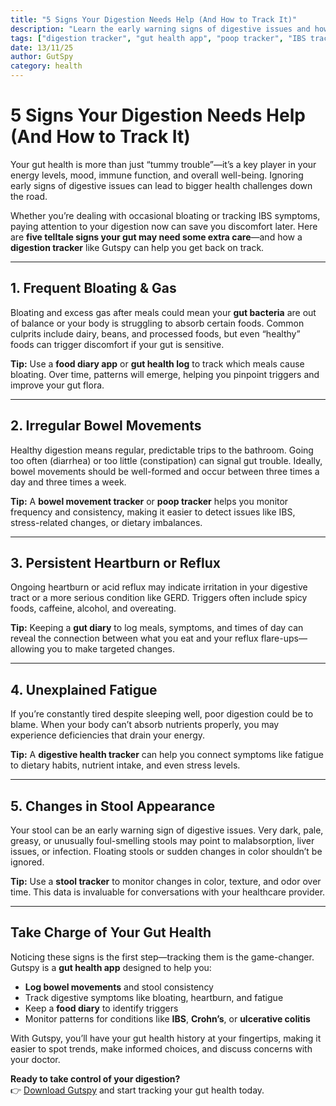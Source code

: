 ```yaml
---
title: "5 Signs Your Digestion Needs Help (And How to Track It)"
description: "Learn the early warning signs of digestive issues and how a digestion tracker like Gutspy can help you improve gut health."
tags: ["digestion tracker", "gut health app", "poop tracker", "IBS tracker", "stool tracker", "gut diary", "digestive health tracker"]
date: 13/11/25
author: GutSpy
category: health
---
```


# 5 Signs Your Digestion Needs Help (And How to Track It)

Your gut health is more than just “tummy trouble”—it’s a key player in your energy levels, mood, immune function, and overall well-being. Ignoring early signs of digestive issues can lead to bigger health challenges down the road.

Whether you’re dealing with occasional bloating or tracking IBS symptoms, paying attention to your digestion now can save you discomfort later. Here are **five telltale signs your gut may need some extra care**—and how a **digestion tracker** like Gutspy can help you get back on track.

---

## 1. Frequent Bloating & Gas

Bloating and excess gas after meals could mean your **gut bacteria** are out of balance or your body is struggling to absorb certain foods. Common culprits include dairy, beans, and processed foods, but even “healthy” foods can trigger discomfort if your gut is sensitive.

**Tip:** Use a **food diary app** or **gut health log** to track which meals cause bloating. Over time, patterns will emerge, helping you pinpoint triggers and improve your gut flora.

---

## 2. Irregular Bowel Movements

Healthy digestion means regular, predictable trips to the bathroom. Going too often (diarrhea) or too little (constipation) can signal gut trouble. Ideally, bowel movements should be well-formed and occur between three times a day and three times a week.

**Tip:** A **bowel movement tracker** or **poop tracker** helps you monitor frequency and consistency, making it easier to detect issues like IBS, stress-related changes, or dietary imbalances.

---

## 3. Persistent Heartburn or Reflux

Ongoing heartburn or acid reflux may indicate irritation in your digestive tract or a more serious condition like GERD. Triggers often include spicy foods, caffeine, alcohol, and overeating.

**Tip:** Keeping a **gut diary** to log meals, symptoms, and times of day can reveal the connection between what you eat and your reflux flare-ups—allowing you to make targeted changes.

---

## 4. Unexplained Fatigue

If you’re constantly tired despite sleeping well, poor digestion could be to blame. When your body can’t absorb nutrients properly, you may experience deficiencies that drain your energy.

**Tip:** A **digestive health tracker** can help you connect symptoms like fatigue to dietary habits, nutrient intake, and even stress levels.

---

## 5. Changes in Stool Appearance

Your stool can be an early warning sign of digestive issues. Very dark, pale, greasy, or unusually foul-smelling stools may point to malabsorption, liver issues, or infection. Floating stools or sudden changes in color shouldn’t be ignored.

**Tip:** Use a **stool tracker** to monitor changes in color, texture, and odor over time. This data is invaluable for conversations with your healthcare provider.

---

## Take Charge of Your Gut Health

Noticing these signs is the first step—tracking them is the game-changer. Gutspy is a **gut health app** designed to help you:

- **Log bowel movements** and stool consistency  
- Track digestive symptoms like bloating, heartburn, and fatigue  
- Keep a **food diary** to identify triggers  
- Monitor patterns for conditions like **IBS**, **Crohn’s**, or **ulcerative colitis**

With Gutspy, you’ll have your gut health history at your fingertips, making it easier to spot trends, make informed choices, and discuss concerns with your doctor.

**Ready to take control of your digestion?**  
👉 [Download Gutspy](https://apple.co/43azHhK) and start tracking your gut health today.
